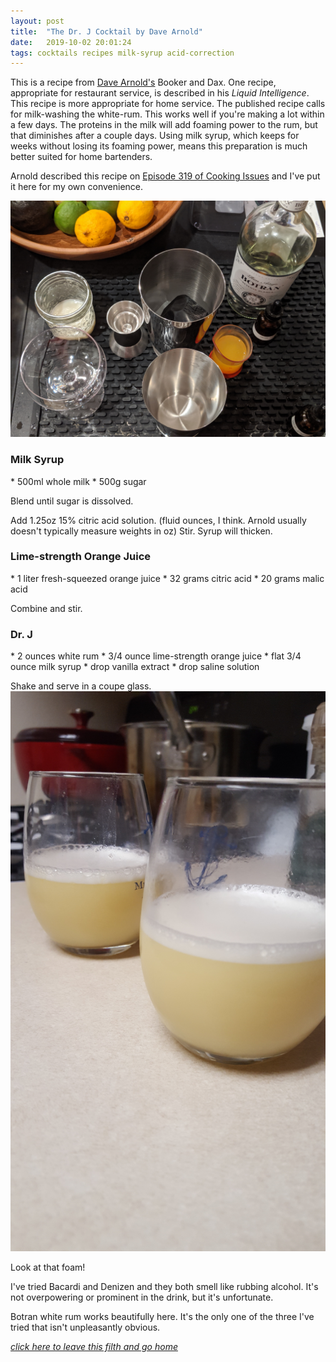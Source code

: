 ```yaml
---
layout: post
title:  "The Dr. J Cocktail by Dave Arnold"
date:   2019-10-02 20:01:24
tags: cocktails recipes milk-syrup acid-correction
---
```

This is a recipe from [Dave Arnold's](https://twitter.com/@CookingIssues) Booker and Dax. One recipe, appropriate for restaurant service, is described in his *Liquid Intelligence*. This recipe is more appropriate for home service. The published recipe calls for milk-washing the white-rum. This works well if you're making a lot within a few days. The proteins in the milk will add foaming power to the rum, but that diminishes after a couple days. Using milk syrup, which keeps for weeks without losing its foaming power, means this preparation is much better suited for home bartenders.

Arnold described this recipe on [Episode 319 of Cooking Issues](http://heritageradionetwork.org/podcast/hookered-up-drinks/) and I've put it here for my own convenience.

<img src="/images/dr_j_raw.jpg" alt="I use Arnold's Cocktail Cube to promote foaming." />
<h3> Milk Syrup </h3>
* 500ml whole milk
* 500g sugar

Blend until sugar is dissolved.

Add 1.25oz 15% citric acid solution. (fluid ounces, I think. Arnold usually doesn't typically measure weights in oz)
Stir. Syrup will thicken.

<h3> Lime-strength Orange Juice</h3>
* 1 liter fresh-squeezed orange juice
* 32 grams citric acid
* 20 grams malic acid

Combine and stir.

<h3> Dr. J </h3>
* 2 ounces white rum
* 3/4 ounce lime-strength orange juice
* flat 3/4 ounce milk syrup
* drop vanilla extract
* drop saline solution

Shake and serve in a coupe glass.
<img src="/images/dr_j.jpg" alt="I own coupe glasses now!" />

Look at that foam!

I've tried Bacardi and Denizen and they both smell like rubbing alcohol. It's not overpowering or prominent in the drink, but it's unfortunate.

Botran white rum works beautifully here. It's the only one of the three I've tried that isn't unpleasantly obvious.

*[click here to leave this filth and go home]({{site.url}})*
